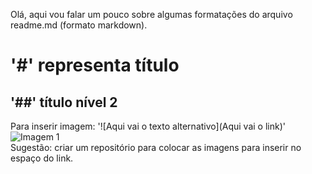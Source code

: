 Olá, aqui vou falar um pouco sobre algumas formatações do arquivo readme.md (formato markdown).
# '#' representa título
## '##' título nível 2
Para inserir imagem:
'![Aqui vai o texto alternativo](Aqui vai o link)'  
![Imagem 1]()  
Sugestão: criar um repositório para colocar as imagens para inserir no espaço do link.
